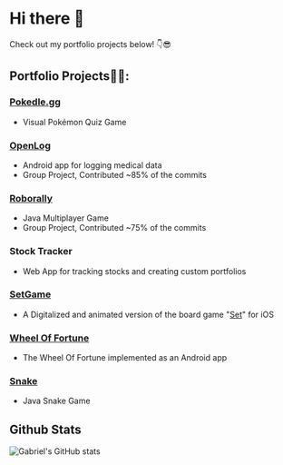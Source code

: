# Hi there 👋
Check out my portfolio projects below! 👇😎

## Portfolio Projects👨‍💻:

### [Pokedle.gg](https://pokedle.gg/) 
- Visual Pokémon Quiz Game

### [OpenLog](https://github.com/gabr0236/OpenLog) 
- Android app for logging medical data
- Group Project, Contributed ~85% of the commits

### [Roborally](https://github.com/gabr0236/Roborally) 
- Java Multiplayer Game
- Group Project, Contributed ~75% of the commits


### Stock Tracker 
- Web App for tracking stocks and creating custom portfolios

### [SetGame](https://github.com/gabr0236/SetGame) 
- A Digitalized and animated version of the board game "[Set](https://www.setgame.com/sites/default/files/instructions/SET%20INSTRUCTIONS%20-%20ENGLISH.pdf)" for iOS

### [Wheel Of Fortune](https://github.com/gabr0236/Wheel-of-Fortune) 
- The Wheel Of Fortune implemented as an Android app

### [Snake](https://github.com/gabr0236/Snake) 
- Java Snake Game


## Github Stats
![Gabriel's GitHub stats](https://github-readme-stats.vercel.app/api?username=gabr0236&count_private=true)

